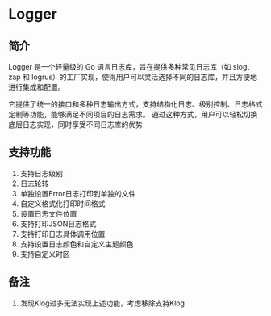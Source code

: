# Logger
## 简介
Logger 是一个轻量级的 Go 语言日志库，旨在提供多种常见日志库（如 slog、zap 和 logrus）的工厂实现，使得用户可以灵活选择不同的日志库，并且方便地进行集成和配置。

它提供了统一的接口和多种日志输出方式，支持结构化日志、级别控制、日志格式定制等功能，能够满足不同项目的日志需求。 通过这种方式，用户可以轻松切换底层日志实现，同时享受不同日志库的优势
## 支持功能
1. 支持日志级别
2. 日志轮转
3. 单独设置Error日志打印到单独的文件
4. 自定义格式化打印时间格式
5. 设置日志文件位置
6. 支持打印JSON日志格式
7. 支持打印日志具体调用位置
8. 支持设置日志颜色和自定义主题颜色
9. 支持自定义时区
## 备注
1. 发现Klog过多无法实现上述功能，考虑移除支持Klog